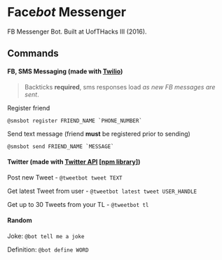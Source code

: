 # Face*bot* Messenger
FB Messenger Bot. Built at UofTHacks III (2016).

## Commands

#### FB, SMS Messaging (made with [Twilio](https://www.twilio.com))

> Backticks __required__, sms responses load _as new FB messages are sent_.

Register friend

``` @smsbot register FRIEND_NAME `PHONE_NUMBER` ```

Send text message (friend __must__ be registered prior to sending)

``` @smsbot send FRIEND_NAME `MESSAGE` ```

#### Twitter (made with [Twitter API](https://dev.twitter.com/rest/public) [[npm library](https://www.npmjs.com/package/twitter)])

Post new Tweet - `@tweetbot tweet TEXT`

Get latest Tweet from user - `@tweetbot latest tweet USER_HANDLE`

Get up to 30 Tweets from your TL - `@tweetbot tl`


#### Random

Joke: `@bot tell me a joke`

Definition: `@bot define WORD`
